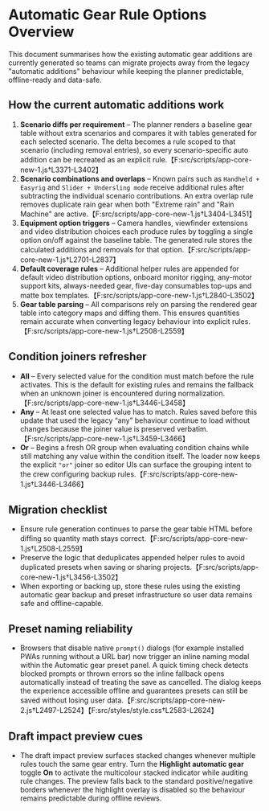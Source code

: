 # Automatic Gear Rule Options Overview

This document summarises how the existing automatic gear additions are currently generated so
teams can migrate projects away from the legacy "automatic additions" behaviour while keeping the
planner predictable, offline-ready and data-safe.

## How the current automatic additions work

1. **Scenario diffs per requirement** – The planner renders a baseline gear table without extra
   scenarios and compares it with tables generated for each selected scenario. The delta becomes
   a rule scoped to that scenario (including removal entries), so every scenario-specific auto
   addition can be recreated as an explicit rule.【F:src/scripts/app-core-new-1.js†L3371-L3402】
2. **Scenario combinations and overlaps** – Known pairs such as `Handheld + Easyrig` and
   `Slider + Undersling mode` receive additional rules after subtracting the individual scenario
   contributions. An extra overlap rule removes duplicate rain gear when both "Extreme rain" and
   "Rain Machine" are active.【F:src/scripts/app-core-new-1.js†L3404-L3451】
3. **Equipment option triggers** – Camera handles, viewfinder extensions and video distribution
   choices each produce rules by toggling a single option on/off against the baseline table. The
   generated rule stores the calculated additions and removals for that option.【F:src/scripts/app-core-new-1.js†L2701-L2837】
4. **Default coverage rules** – Additional helper rules are appended for default video
   distribution options, onboard monitor rigging, any-motor support kits, always-needed gear,
   five-day consumables top-ups and matte box templates.【F:src/scripts/app-core-new-1.js†L2840-L3502】
5. **Gear table parsing** – All comparisons rely on parsing the rendered gear table into category
   maps and diffing them. This ensures quantities remain accurate when converting legacy
   behaviour into explicit rules.【F:src/scripts/app-core-new-1.js†L2508-L2559】

## Condition joiners refresher

* **All** – Every selected value for the condition must match before the rule activates. This is
  the default for existing rules and remains the fallback when an unknown joiner is encountered
  during normalization.【F:src/scripts/app-core-new-1.js†L3446-L3458】
* **Any** – At least one selected value has to match. Rules saved before this update that used the
  legacy “any” behaviour continue to load without changes because the joiner value is preserved
  verbatim.【F:src/scripts/app-core-new-1.js†L3459-L3466】
* **Or** – Begins a fresh OR group when evaluating condition chains while still matching any value
  within the condition itself. The loader now keeps the explicit `"or"` joiner so editor UIs can
  surface the grouping intent to the crew configuring backup rules.【F:src/scripts/app-core-new-1.js†L3446-L3466】

## Migration checklist

* Ensure rule generation continues to parse the gear table HTML before diffing so quantity math
  stays correct.【F:src/scripts/app-core-new-1.js†L2508-L2559】
* Preserve the logic that deduplicates appended helper rules to avoid duplicated presets when
  saving or sharing projects.【F:src/scripts/app-core-new-1.js†L3456-L3502】
* When exporting or backing up, store these rules using the existing automatic gear backup and
  preset infrastructure so user data remains safe and offline-capable.

## Preset naming reliability

* Browsers that disable native `prompt()` dialogs (for example installed PWAs running without a
  URL bar) now trigger an inline naming modal within the Automatic gear preset panel. A quick timing
  check detects blocked prompts or thrown errors so the inline fallback opens automatically instead
  of treating the save as cancelled. The dialog keeps the experience accessible offline and
  guarantees presets can still be saved without losing user data.【F:src/scripts/app-core-new-2.js†L2497-L2524】【F:src/styles/style.css†L2583-L2624】

## Draft impact preview cues

* The draft impact preview surfaces stacked changes whenever multiple rules touch the same gear
  entry. Turn the **Highlight automatic gear** toggle **On** to activate the multicolour stacked
  indicator while auditing rule changes. The preview falls back to the standard positive/negative
  borders whenever the highlight overlay is disabled so the behaviour remains predictable during
  offline reviews.
